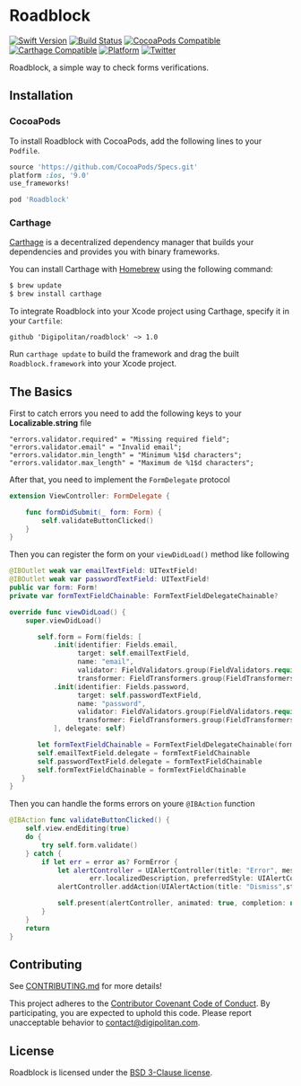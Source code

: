 Roadblock
=================================

[![Swift Version](https://img.shields.io/badge/swift-4.2-orange.svg?style=flat)](https://developer.apple.com/swift/)
[![Build Status](https://travis-ci.org/Digipolitan/roadblock.svg?branch=master)](https://travis-ci.org/Digipolitan/roadblock)
[![CocoaPods Compatible](https://img.shields.io/cocoapods/v/Roadblock.svg)](https://img.shields.io/cocoapods/v/Roadblock.svg)
[![Carthage Compatible](https://img.shields.io/badge/carthage-compatible-brightgreen.svg?style=flat)](https://github.com/Carthage/Carthage)
[![Platform](https://img.shields.io/cocoapods/p/Roadblock.svg?style=flat)](http://cocoadocs.org/docsets/Roadblock)
[![Twitter](https://img.shields.io/badge/twitter-@Digipolitan-blue.svg?style=flat)](http://twitter.com/Digipolitan)

Roadblock, a simple way to check forms verifications.

## Installation

### CocoaPods

To install Roadblock with CocoaPods, add the following lines to your `Podfile`.

```ruby
source 'https://github.com/CocoaPods/Specs.git'
platform :ios, '9.0'
use_frameworks!

pod 'Roadblock'
```

### Carthage

[Carthage](https://github.com/Carthage/Carthage) is a decentralized dependency manager that builds your dependencies and provides you with binary frameworks.

You can install Carthage with [Homebrew](http://brew.sh/) using the following command:

```bash
$ brew update
$ brew install carthage
```

To integrate Roadblock into your Xcode project using Carthage, specify it in your `Cartfile`:

```
github 'Digipolitan/roadblock' ~> 1.0
```

Run `carthage update` to build the framework and drag the built `Roadblock.framework` into your Xcode project.

## The Basics

First to catch errors you need to add the following keys to your **Localizable.string** file

```strings
"errors.validator.required" = "Missing required field";
"errors.validator.email" = "Invalid email";
"errors.validator.min_length" = "Minimum %1$d characters";
"errors.validator.max_length" = "Maximum de %1$d characters";
```

After that, you need to implement the `FormDelegate` protocol

```swift
extension ViewController: FormDelegate {

    func formDidSubmit(_ form: Form) {
        self.validateButtonClicked()
    }
}
```

Then you can register the form on your `viewDidLoad()` method like following

```swift
@IBOutlet weak var emailTextField: UITextField!
@IBOutlet weak var passwordTextField: UITextField!
public var form: Form!
private var formTextFieldChainable: FormTextFieldDelegateChainable?

override func viewDidLoad() {
    super.viewDidLoad()

       self.form = Form(fields: [
           .init(identifier: Fields.email,
                 target: self.emailTextField,
                 name: "email",
                 validator: FieldValidators.group(FieldValidators.required(), FieldValidators.email()),
                 transformer: FieldTransformers.group(FieldTransformers.trim(), FieldTransformers.emptyIsNil())),
           .init(identifier: Fields.password,
                 target: self.passwordTextField,
                 name: "password",
                 validator: FieldValidators.group(FieldValidators.required()),
                 transformer: FieldTransformers.group(FieldTransformers.trim(), FieldTransformers.emptyIsNil()))
           ], delegate: self)

       let formTextFieldChainable = FormTextFieldDelegateChainable(form: self.form)
       self.emailTextField.delegate = formTextFieldChainable
       self.passwordTextField.delegate = formTextFieldChainable
       self.formTextFieldChainable = formTextFieldChainable
   }
}
```

Then you can handle the forms errors on youre `@IBAction` function

```swift
@IBAction func validateButtonClicked() {
    self.view.endEditing(true)
    do {
        try self.form.validate()
    } catch {
        if let err = error as? FormError {
            let alertController = UIAlertController(title: "Error", message:
                    err.localizedDescription, preferredStyle: UIAlertControllerStyle.alert)
            alertController.addAction(UIAlertAction(title: "Dismiss",style: UIAlertActionStyle.default, handler: nil))

            self.present(alertController, animated: true, completion: nil)
        }
    }
    return
}
```

## Contributing

See [CONTRIBUTING.md](CONTRIBUTING.md) for more details!

This project adheres to the [Contributor Covenant Code of Conduct](CODE_OF_CONDUCT.md).
By participating, you are expected to uphold this code. Please report
unacceptable behavior to [contact@digipolitan.com](mailto:contact@digipolitan.com).

## License

Roadblock is licensed under the [BSD 3-Clause license](LICENSE).
